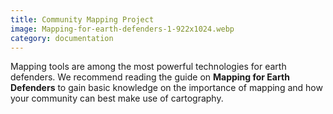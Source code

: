 ```yaml
---
title: Community Mapping Project
image: Mapping-for-earth-defenders-1-922x1024.webp
category: documentation
---
```


Mapping tools are among the most powerful technologies for earth defenders. We recommend reading the guide on **Mapping for Earth Defenders** to gain basic knowledge on the importance of mapping and how your community can best make use of cartography.

<app-button :color="true" localurl=":8086/all/https://www.earthdefenderstoolkit.com/toolkit/mapping-for-earth-defenders/" text="Read the guide"></app-button>

